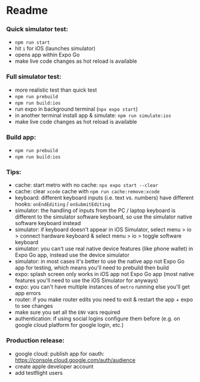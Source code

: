 # Readme

### Quick simulator test:
- `npm run start`  
- hit `i` for iOS  (launches simulator)
- opens app within Expo Go
- make live code changes as hot reload is available

### Full simulator test:
- more realistic test than quick test
- `npm run prebuild`  
- `npm run build:ios`  
- run expo in background terminal (`npx expo start`)  
- in another terminal install app & simulate: `npm run simulate:ios`  
- make live code changes as hot reload is available  

### Build app:  
- `npm run prebuild`  
- `npm run build:ios`

### Tips:  
- cache: start metro with no cache: `npx expo start --clear`
- cache: clear `xcode` cache with `npm run cache:remove:xcode`  
- keyboard: different keyboard inputs (i.e. text vs. numbers) have different hooks: `onEndEditing` / `onSubmitEditing`  
- simulator: the handling of inputs from the PC / laptop keyboard is different to the simulator software keyboard, so use the simulator native software keyboard instead
- simulator: if keyboard doesn't appear in iOS Simulator, select menu > io > connect hardware keyboard & select menu > io > toggle software keyboard  
- simulator: you can't use real native device features (like phone wallet) in Expo Go app, instead use the device simulator
- simulator: in most cases it's better to use the native app not Expo Go app for testing, which means you'll need to prebuild then build
- expo: splash screen only works in iOS app not Expo Go app (most native features you'll need to use the iOS Simulator for anyways)  
- expo: you can't have multiple instances of `metro` running else you'll get app errors  
- router: if you make router edits you need to exit & restart the app + expo to see changes  
- make sure you set all the `ENV` vars required  
- authentication: if using social logins configure them before (e.g. on google cloud platform for google login, etc.)

### Production release:
- google cloud: publish app for oauth: https://console.cloud.google.com/auth/audience  
- create apple developer account  
- add testflight users  